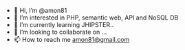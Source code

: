 - 👋 Hi, I’m @amon81
- 👀 I’m interested in PHP, semantic web, API and NoSQL DB
- 🌱 I’m currently learning JHIPSTER..
- 💞️ I’m looking to collaborate on ...
- 📫 How to reach me amon81@gmail.com

<!---
amon81/amon81 is a ✨ special ✨ repository because its `README.md` (this file) appears on your GitHub profile.
You can click the Preview link to take a look at your changes.
--->

